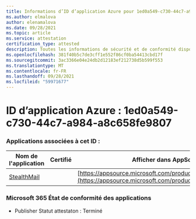 ```yaml
---
title: Informations d’ID d’application Azure pour 1ed0a549-c730-44c7-a984-a8c658fe9807
ms.author: elmalova
author: elenamalova
ms.date: 09/28/2021
ms.topic: article
ms.service: attestation
certification_type: attested
description: Toutes les informations de sécurité et de conformité disponibles pour 1ed0a549-c730-44c7-a984-a8c658fe9807.
ms.openlocfilehash: 381f40b5c7de3cff1e552f86cf0ba54413cbd17f
ms.sourcegitcommit: 3ac3366e04e24db2d12183ef212738d5b599f553
ms.translationtype: MT
ms.contentlocale: fr-FR
ms.lasthandoff: 09/28/2021
ms.locfileid: "59971677"
---
```

# <a name="azure-app-id-1ed0a549-c730-44c7-a984-a8c658fe9807"></a>ID d’application Azure : 1ed0a549-c730-44c7-a984-a8c658fe9807


### <a name="apps-associated-with-this-id"></a>Applications associées à cet ID :
| **Nom de l'application** | **Certifié** | **Afficher dans AppSource** |
|--------------|---------------|-----------------------|
| [StealthMail](https://docs.microsoft.com/microsoft-365-app-certification/forward/WA200001748) |  | [https://appsource.microsoft.com/product/office/WA200001748](https://appsource.microsoft.com/product/office/WA200001748) |

### <a name="microsoft-365-app-compliance-status"></a>Microsoft 365 État de conformité des applications
- Publisher Statut attestaton : Terminé
